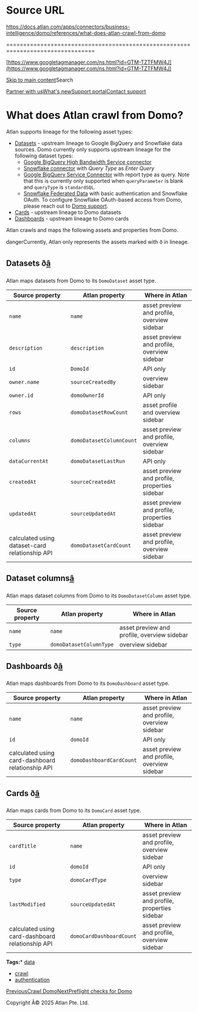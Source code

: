 # Source URL
https://docs.atlan.com/apps/connectors/business-intelligence/domo/references/what-does-atlan-crawl-from-domo

================================================================================

<!--
canonical: https://docs.atlan.com/apps/connectors/business-intelligence/domo/references/what-does-atlan-crawl-from-domo
link-alternate: https://docs.atlan.com/apps/connectors/business-intelligence/domo/references/what-does-atlan-crawl-from-domo
meta-description: Atlan supports lineage for the following asset types:.
meta-docsearch:docusaurus_tag: docs-default-current
meta-docsearch:language: en
meta-docsearch:version: current
meta-docusaurus_locale: en
meta-docusaurus_tag: docs-default-current
meta-docusaurus_version: current
meta-generator: Docusaurus v3.8.1
meta-og-description: Atlan supports lineage for the following asset types:.
meta-og-locale: en
meta-og-title: What does Atlan crawl from Domo? | Atlan Documentation
meta-og-url: https://docs.atlan.com/apps/connectors/business-intelligence/domo/references/what-does-atlan-crawl-from-domo
meta-twitter:card: summary_large_image
meta-viewport: width=device-width,initial-scale=1
title: What does Atlan crawl from Domo? | Atlan Documentation
-->

[https://www.googletagmanager.com/ns.html?id=GTM-TZTFMW4J](https://www.googletagmanager.com/ns.html?id=GTM-TZTFMW4J)

[Skip to main content](#__docusaurus_skipToContent_fallback)Search

[Partner with us](https://docs.google.com/forms/d/e/1FAIpQLScuAIhCm2GS7YFstrOjawbP8J7PUmOynQo7wI2yGCcCyEcVSw/viewform)[What's new](https://shipped.atlan.com/)[Support portal](https://atlan.zendesk.com/auth/v2/login/signin?return_to=https%3A%2F%2Fatlan.zendesk.com%2Fhc%2Fen-us&theme=hc&locale=en-us&brand_id=1900000425113&auth_origin=1900000425113%2Cfalse%2Ctrue)[Contact support](/support/submit-request)

What does Atlan crawl from Domo?
================================

Atlan supports lineage for the following asset types:

* [Datasets](#datasets-) \- upstream lineage to Google BigQuery and Snowflake data sources. Domo currently only supports upstream lineage for the following dataset types:
    + [Google BigQuery High Bandwidth Service connector](https://domo-support.domo.com/s/article/360060507713?language=en_US)
    + [Snowflake connector](https://domo-support.domo.com/s/article/360042931814?language=en_US) with *Query Type* as *Enter Query*
    + [Google BigQuery Service Connector](https://domo-support.domo.com/s/article/360043436593?language=en_US) with report type as query. Note that this is currently only supported when `queryParameter` is blank and `queryType` is `standardSQL`.
    + [Snowflake Federated Data](https://domo-support.domo.com/s/article/360049429094?language=en_US) with basic authentication and Snowflake OAuth. To configure Snowflake OAuth\-based access from Domo, please reach out to [Domo support](https://www.domo.com/login/customer-community).
* [Cards](#cards-) \- upstream lineage to Domo datasets
* [Dashboards](#dashboards-) \- upstream lineage to Domo cards

Atlan crawls and maps the following assets and properties from Domo.

dangerCurrently, Atlan only represents the assets marked with ð in lineage.

Datasets ð[â](#datasets- "Direct link to Datasets ð")
-------------------------------------------------------------

Atlan maps datasets from Domo to its `DomoDataset` asset type.

| Source property | Atlan property | Where in Atlan |
| --- | --- | --- |
| `name` | `name` | asset preview and profile, overview sidebar |
| `description` | `description` | asset preview and profile, overview sidebar |
| `id` | `DomoId` | API only |
| `owner.name` | `sourceCreatedBy` | overview sidebar |
| `owner.id` | `domoOwnerId` | API only |
| `rows` | `domoDatasetRowCount` | asset profile and overview sidebar |
| `columns` | `domoDatasetColumnCount` | asset preview and profile, overview sidebar |
| `dataCurrentAt` | `domoDatasetLastRun` | API only |
| `createdAt` | `sourceCreatedAt` | asset preview and profile, properties sidebar |
| `updatedAt` | `sourceUpdatedAt` | asset preview and profile, properties sidebar |
| calculated using dataset\-card relationship API | `domoDatasetCardCount` | asset preview and profile, overview sidebar |

Dataset columns[â](#dataset-columns "Direct link to Dataset columns")
-----------------------------------------------------------------------

Atlan maps dataset columns from Domo to its `DomoDatasetColumn` asset type.

| Source property | Atlan property | Where in Atlan |
| --- | --- | --- |
| `name` | `name` | asset preview and profile, overview sidebar |
| `type` | `domoDatasetColumnType` | overview sidebar |

Dashboards ð[â](#dashboards- "Direct link to Dashboards ð")
-------------------------------------------------------------------

Atlan maps dashboards from Domo to its `DomoDashboard` asset type.

| Source property | Atlan property | Where in Atlan |
| --- | --- | --- |
| `name` | `name` | asset preview and profile, overview sidebar |
| `id` | `domoId` | API only |
| calculated using card\-dashboard relationship API | `domoDashboardCardCount` | asset preview and profile, overview sidebar |

Cards ð[â](#cards- "Direct link to Cards ð")
----------------------------------------------------

Atlan maps cards from Domo to its `DomoCard` asset type.

| Source property | Atlan property | Where in Atlan |
| --- | --- | --- |
| `cardTitle` | `name` | asset preview and profile, overview sidebar |
| `id` | `domoId` | API only |
| `type` | `domoCardType` | overview sidebar |
| `lastModified` | `sourceUpdatedAt` | asset preview and profile, properties sidebar |
| calculated using card\-dashboard relationship API | `domoCardDashboardCount` | asset preview and profile, overview sidebar |

**Tags:*** [data](/tags/data)
* [crawl](/tags/crawl)
* [authentication](/tags/authentication)

[PreviousCrawl Domo](/apps/connectors/business-intelligence/domo/how-tos/crawl-domo)[NextPreflight checks for Domo](/apps/connectors/business-intelligence/domo/references/preflight-checks-for-domo)

Copyright Â© 2025 Atlan Pte. Ltd.

